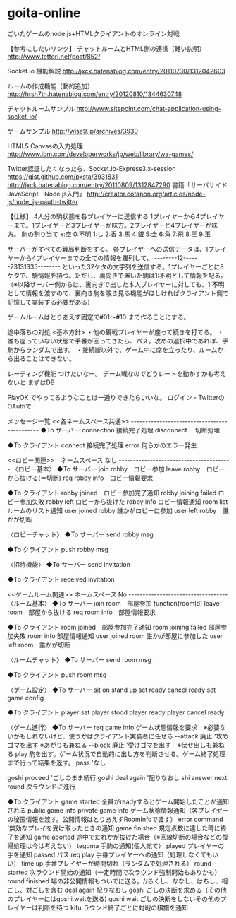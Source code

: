 goita-online
============

ごいたゲームのnode.js+HTMLクライアントのオンライン対戦

【参考にしたいリンク】
チャットルームとHTML側の連携（軽い説明）
http://www.tettori.net/post/852/

Socket.io 機能解説
http://jxck.hatenablog.com/entry/20110730/1312042603

ルームの作成機能（動的追加）
http://hrsh7th.hatenablog.com/entry/20120810/1344630748

チャットルームサンプル
http://www.sitepoint.com/chat-application-using-socket-io/

ゲームサンプル
http://wise9.jp/archives/3930

HTML5 Canvasの入力処理
http://www.ibm.com/developerworks/jp/web/library/wa-games/

Twitter認証したくなったら、Socket.io-Express3.x-session
https://gist.github.com/pxsta/3931831
http://jxck.hatenablog.com/entry/20110809/1312847290
書籍「サーバサイドJavaScript　Node.js入門」
http://creator.cotapon.org/articles/node-js/node_js-oauth-twitter


【仕様】
4人分の駒状態を各プレイヤーに送信する
1プレイヤーから4プレイヤーまで。1プレイヤーと3プレイヤーが味方。2プレイヤーと4プレイヤーが味方。
駒の割り当て
x:空
0:不明
1:し
2:香
3:馬
4:銀
5:金
6:角
7:飛
8:王
9:玉

サーバーがすべての戦局判断をする。
各プレイヤーへの送信データは、1プレイヤーから4プレイヤーまでの全ての情報を羅列して、
--------12------23131335--------
といった32ケタの文字列を送信する。1プレイヤーごとに8ケタで、駒情報を持つ。ただし、裏向きで置いた駒は1:不明として情報を配る。
（※以降サーバー側からは、裏向きで出した本人プレイヤーに対しても、1:不明として情報を渡すので、裏向き駒を覗き見る機能がほしければクライアント側で記憶して実装する必要がある）

ゲームルームはとりあえず固定で#01～#10 まで作ることにする。

途中落ちの対処
<基本方針>
・他の観戦プレイヤーが座って続きを打てる。
・誰も座っていない状態で手番が回ってきたら、パス。攻めの選択中であれば、手駒からランダムで出す。
・接続断以外で、ゲーム中に席を立ったり、ルームから出ることはできない。

レーティング機能
つけたいなー。 チーム戦なのでどうレートを動かすかも考えないと
まずはDB

PlayOK でやってるようなことは一通りできたらいいな。
ログイン - TwitterのOAuthで

メッセージ一覧
<<各ネームスペース共通>>    ---------------------------------------------
◆To サーバー
connection  接続完了処理
disconnect　 切断処理

◆To クライアント
connect 接続完了処理
error 何らかのエラー発生

<<ロビー関連>>　ネームスペース なし ----------------------------------------
〈ロビー基本〉
◆To サーバー
join robby　ロビー参加
leave robby　ロビーから抜ける(＝切断)
req robby info　ロビー情報要求

◆To クライアント
robby joined　ロビー参加完了通知
robby joining failed ロビー参加失敗
robby left  ロビーから抜けた
robby info  ロビー情報通知
room list ルームのリスト通知
user joined robby   誰かがロビーに参加
user left robby　誰かが切断

〈ロビーチャット〉
◆To サーバー
send robby msg

◆To クライアント
push robby msg

〈招待機能〉
◆To サーバー
send invitation

◆To クライアント
received invitation

<<ゲームルーム関連>> ネームスペース No -----------------------------------
〈ルーム基本〉
◆To サーバー
join room　部屋参加 function(roomId)
leave room　部屋から抜ける
req room info　部屋情報要求

◆To クライアント
room joined　部屋参加完了通知
room joining failed  部屋参加失敗
room info  部屋情報通知
user joined room    誰かが部屋に参加した
user left room　誰かが切断

〈ルームチャット〉
◆To サーバー
send room msg

◆To クライアント
push room msg

〈ゲーム設定〉
◆To サーバー
sit on
stand up
set ready
cancel ready
set game config

◆To クライアント
player sat
player stood
player ready
player cancel ready

〈ゲーム進行〉
◆To サーバー
req game info   ゲーム状態情報を要求　※必要ないかもしれないけど、使うかはクライアント実装者に任せる
--attack  廃止 '攻めゴマを出す ※あがりも兼ねる
--block   廃止 '受けゴマを出す　※伏せ出しも兼ねる
play  駒を出す。ゲーム状況で自動的に出し方を判断させる。ゲーム終了処理まで行って結果を返す。
pass    'なし

goshi proceed 'ごしのまま続行
goshi deal again '配りなおし
shi answer
next round  次ラウンドに進行

◆To クライアント
game started    全員がreadyするとゲーム開始したことが通知される
public game info
private game info ゲーム状態情報通知（各プレイヤーの秘匿情報を渡す。公開情報はとりあえずRoomInfoで渡す）
error command   '無効なプレイを受け取ったときの通知
game finished     規定点数に達した時に終了を通知
game aborted      途中でだれかが抜けた場合（※回線切断の場合などの復帰処理は今は考えない）
tegoma  手駒の通知(個人宛て）
played          プレイヤーの手を通知
passed      パス
req play    手番プレイヤーへの通知（処理しなくてもいい）
time up     手番プレイヤーが時間切れ（ランダムで処理される）
round started   次ラウンド開始の通知（一定時間で次ラウンド強制開始もありかも）
round finished  場の非公開情報もついでに送る。//ろくし、ななし、はちし、相ごし、対ごしを含む
deal again 配りなおし
goshi ごしの決断を求める（その他のプレイヤーにはgoshi waitを送る)
goshi wait ごしの決断をしないその他のプレイヤーは判断を待つ
kifu  ラウンド終了ごとに対戦の棋譜を通知






